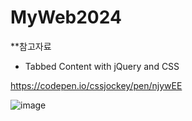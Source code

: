 # MyWeb2024


**참고자료

- Tabbed Content with jQuery and CSS

https://codepen.io/cssjockey/pen/njywEE

![image](https://github.com/user-attachments/assets/7123c633-0869-469a-9148-4bd428fe905c)

